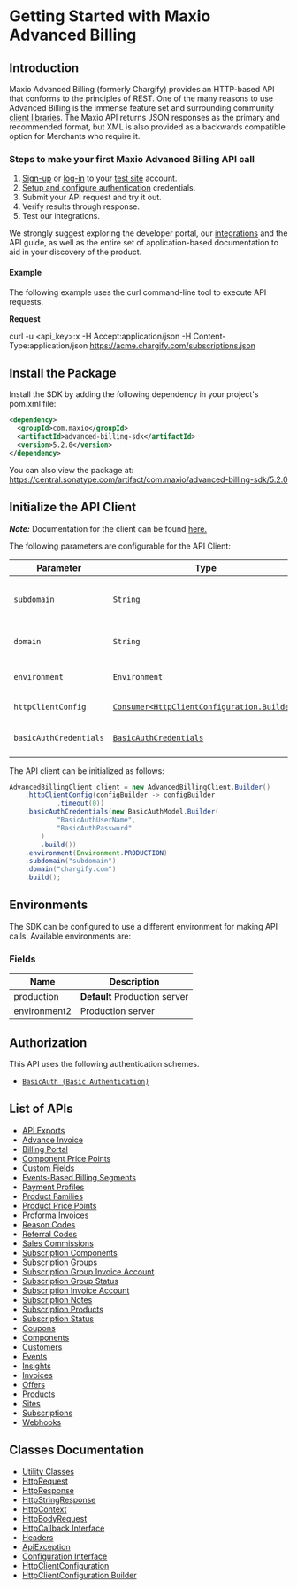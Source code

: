 
# Getting Started with Maxio Advanced Billing

## Introduction

Maxio Advanced Billing (formerly Chargify) provides an HTTP-based API that conforms to the principles of REST.
One of the many reasons to use Advanced Billing is the immense feature set and surrounding community [client libraries](page:development-tools/client-libraries).
The Maxio API returns JSON responses as the primary and recommended format, but XML is also provided as a backwards compatible option for Merchants who require it.

### Steps to make your first Maxio Advanced Billing API call

1. [Sign-up](https://app.chargify.com/signup/maxio-billing-sandbox) or [log-in](https://app.chargify.com/login.html) to your [test site](https://maxio.zendesk.com/hc/en-us/articles/24250712113165-Testing-Overview) account.
2. [Setup and configure authentication](https://maxio.zendesk.com/hc/en-us/articles/24294819360525-API-Keys) credentials.
3. Submit your API request and try it out.
4. Verify results through response.
5. Test our integrations.

We strongly suggest exploring the developer portal, our [integrations](https://www.maxio.com/integrations) and the API guide, as well as the entire set of application-based documentation to aid in your discovery of the product.

#### Example

The following example uses the curl command-line tool to execute API requests.

**Request**

curl -u <api_key>:x -H Accept:application/json -H Content-Type:application/json https://acme.chargify.com/subscriptions.json

## Install the Package

Install the SDK by adding the following dependency in your project's pom.xml file:

```xml
<dependency>
  <groupId>com.maxio</groupId>
  <artifactId>advanced-billing-sdk</artifactId>
  <version>5.2.0</version>
</dependency>
```

You can also view the package at:
https://central.sonatype.com/artifact/com.maxio/advanced-billing-sdk/5.2.0

## Initialize the API Client

**_Note:_** Documentation for the client can be found [here.](https://www.github.com/maxio-com/ab-java-sdk/tree/5.2.0/doc/client.md)

The following parameters are configurable for the API Client:

| Parameter | Type | Description |
|  --- | --- | --- |
| `subdomain` | `String` | The subdomain for your Advanced Billing site.<br>*Default*: `"subdomain"` |
| `domain` | `String` | The Advanced Billing server domain.<br>*Default*: `"chargify.com"` |
| `environment` | `Environment` | The API environment. <br> **Default: `Environment.PRODUCTION`** |
| `httpClientConfig` | [`Consumer<HttpClientConfiguration.Builder>`](https://www.github.com/maxio-com/ab-java-sdk/tree/5.2.0/doc/http-client-configuration-builder.md) | Set up Http Client Configuration instance. |
| `basicAuthCredentials` | [`BasicAuthCredentials`](https://www.github.com/maxio-com/ab-java-sdk/tree/5.2.0/doc/auth/basic-authentication.md) | The Credentials Setter for Basic Authentication |

The API client can be initialized as follows:

```java
AdvancedBillingClient client = new AdvancedBillingClient.Builder()
    .httpClientConfig(configBuilder -> configBuilder
            .timeout(0))
    .basicAuthCredentials(new BasicAuthModel.Builder(
            "BasicAuthUserName",
            "BasicAuthPassword"
        )
        .build())
    .environment(Environment.PRODUCTION)
    .subdomain("subdomain")
    .domain("chargify.com")
    .build();
```

## Environments

The SDK can be configured to use a different environment for making API calls. Available environments are:

### Fields

| Name | Description |
|  --- | --- |
| production | **Default** Production server |
| environment2 | Production server |

## Authorization

This API uses the following authentication schemes.

* [`BasicAuth (Basic Authentication)`](https://www.github.com/maxio-com/ab-java-sdk/tree/5.2.0/doc/auth/basic-authentication.md)

## List of APIs

* [API Exports](https://www.github.com/maxio-com/ab-java-sdk/tree/5.2.0/doc/controllers/api-exports.md)
* [Advance Invoice](https://www.github.com/maxio-com/ab-java-sdk/tree/5.2.0/doc/controllers/advance-invoice.md)
* [Billing Portal](https://www.github.com/maxio-com/ab-java-sdk/tree/5.2.0/doc/controllers/billing-portal.md)
* [Component Price Points](https://www.github.com/maxio-com/ab-java-sdk/tree/5.2.0/doc/controllers/component-price-points.md)
* [Custom Fields](https://www.github.com/maxio-com/ab-java-sdk/tree/5.2.0/doc/controllers/custom-fields.md)
* [Events-Based Billing Segments](https://www.github.com/maxio-com/ab-java-sdk/tree/5.2.0/doc/controllers/events-based-billing-segments.md)
* [Payment Profiles](https://www.github.com/maxio-com/ab-java-sdk/tree/5.2.0/doc/controllers/payment-profiles.md)
* [Product Families](https://www.github.com/maxio-com/ab-java-sdk/tree/5.2.0/doc/controllers/product-families.md)
* [Product Price Points](https://www.github.com/maxio-com/ab-java-sdk/tree/5.2.0/doc/controllers/product-price-points.md)
* [Proforma Invoices](https://www.github.com/maxio-com/ab-java-sdk/tree/5.2.0/doc/controllers/proforma-invoices.md)
* [Reason Codes](https://www.github.com/maxio-com/ab-java-sdk/tree/5.2.0/doc/controllers/reason-codes.md)
* [Referral Codes](https://www.github.com/maxio-com/ab-java-sdk/tree/5.2.0/doc/controllers/referral-codes.md)
* [Sales Commissions](https://www.github.com/maxio-com/ab-java-sdk/tree/5.2.0/doc/controllers/sales-commissions.md)
* [Subscription Components](https://www.github.com/maxio-com/ab-java-sdk/tree/5.2.0/doc/controllers/subscription-components.md)
* [Subscription Groups](https://www.github.com/maxio-com/ab-java-sdk/tree/5.2.0/doc/controllers/subscription-groups.md)
* [Subscription Group Invoice Account](https://www.github.com/maxio-com/ab-java-sdk/tree/5.2.0/doc/controllers/subscription-group-invoice-account.md)
* [Subscription Group Status](https://www.github.com/maxio-com/ab-java-sdk/tree/5.2.0/doc/controllers/subscription-group-status.md)
* [Subscription Invoice Account](https://www.github.com/maxio-com/ab-java-sdk/tree/5.2.0/doc/controllers/subscription-invoice-account.md)
* [Subscription Notes](https://www.github.com/maxio-com/ab-java-sdk/tree/5.2.0/doc/controllers/subscription-notes.md)
* [Subscription Products](https://www.github.com/maxio-com/ab-java-sdk/tree/5.2.0/doc/controllers/subscription-products.md)
* [Subscription Status](https://www.github.com/maxio-com/ab-java-sdk/tree/5.2.0/doc/controllers/subscription-status.md)
* [Coupons](https://www.github.com/maxio-com/ab-java-sdk/tree/5.2.0/doc/controllers/coupons.md)
* [Components](https://www.github.com/maxio-com/ab-java-sdk/tree/5.2.0/doc/controllers/components.md)
* [Customers](https://www.github.com/maxio-com/ab-java-sdk/tree/5.2.0/doc/controllers/customers.md)
* [Events](https://www.github.com/maxio-com/ab-java-sdk/tree/5.2.0/doc/controllers/events.md)
* [Insights](https://www.github.com/maxio-com/ab-java-sdk/tree/5.2.0/doc/controllers/insights.md)
* [Invoices](https://www.github.com/maxio-com/ab-java-sdk/tree/5.2.0/doc/controllers/invoices.md)
* [Offers](https://www.github.com/maxio-com/ab-java-sdk/tree/5.2.0/doc/controllers/offers.md)
* [Products](https://www.github.com/maxio-com/ab-java-sdk/tree/5.2.0/doc/controllers/products.md)
* [Sites](https://www.github.com/maxio-com/ab-java-sdk/tree/5.2.0/doc/controllers/sites.md)
* [Subscriptions](https://www.github.com/maxio-com/ab-java-sdk/tree/5.2.0/doc/controllers/subscriptions.md)
* [Webhooks](https://www.github.com/maxio-com/ab-java-sdk/tree/5.2.0/doc/controllers/webhooks.md)

## Classes Documentation

* [Utility Classes](https://www.github.com/maxio-com/ab-java-sdk/tree/5.2.0/doc/utility-classes.md)
* [HttpRequest](https://www.github.com/maxio-com/ab-java-sdk/tree/5.2.0/doc/http-request.md)
* [HttpResponse](https://www.github.com/maxio-com/ab-java-sdk/tree/5.2.0/doc/http-response.md)
* [HttpStringResponse](https://www.github.com/maxio-com/ab-java-sdk/tree/5.2.0/doc/http-string-response.md)
* [HttpContext](https://www.github.com/maxio-com/ab-java-sdk/tree/5.2.0/doc/http-context.md)
* [HttpBodyRequest](https://www.github.com/maxio-com/ab-java-sdk/tree/5.2.0/doc/http-body-request.md)
* [HttpCallback Interface](https://www.github.com/maxio-com/ab-java-sdk/tree/5.2.0/doc/http-callback-interface.md)
* [Headers](https://www.github.com/maxio-com/ab-java-sdk/tree/5.2.0/doc/headers.md)
* [ApiException](https://www.github.com/maxio-com/ab-java-sdk/tree/5.2.0/doc/api-exception.md)
* [Configuration Interface](https://www.github.com/maxio-com/ab-java-sdk/tree/5.2.0/doc/configuration-interface.md)
* [HttpClientConfiguration](https://www.github.com/maxio-com/ab-java-sdk/tree/5.2.0/doc/http-client-configuration.md)
* [HttpClientConfiguration.Builder](https://www.github.com/maxio-com/ab-java-sdk/tree/5.2.0/doc/http-client-configuration-builder.md)

